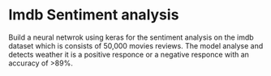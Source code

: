 # Imdb Sentiment analysis

Build a neural netwrok using keras for the sentiment analysis on the imdb dataset which is consists of 50,000 movies reviews.
The model analyse and detects weather it is a positive responce or a negative responce with an accuracy of >89%.
